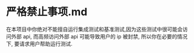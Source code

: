 # 严格禁止事项.md

在本项目中你绝对不能擅自运行集成测试和基准测试,因为这些测试中很可能会访问外部 api, 而高频访问外部 api 可能导致用户的 ip 被封禁, 所以你在必要的情况下, 要请求用户帮助运行测试.
